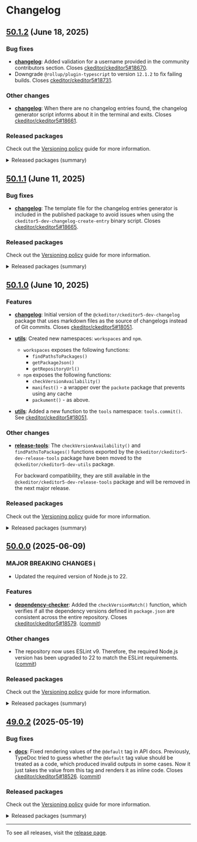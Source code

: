 Changelog
=========

## [50.1.2](https://github.com/ckeditor/ckeditor5-dev/compare/v50.1.1...v50.1.2) (June 18, 2025)

### Bug fixes

* **[changelog](https://www.npmjs.com/package/@ckeditor/ckeditor5-dev-changelog)**: Added validation for a username provided in the community contributors section. Closes [ckeditor/ckeditor5#18670](https://github.com/ckeditor/ckeditor5/issues/18670).
* Downgrade `@rollup/plugin-typescript` to version `12.1.2` to fix failing builds. Closes [ckeditor/ckeditor5#18731](https://github.com/ckeditor/ckeditor5/issues/18731).

### Other changes

* **[changelog](https://www.npmjs.com/package/@ckeditor/ckeditor5-dev-changelog)**: When there are no changelog entries found, the changelog generator script informs about it in the terminal and exits. Closes [ckeditor/ckeditor5#18661](https://github.com/ckeditor/ckeditor5/issues/18661).

### Released packages

Check out the [Versioning policy](https://ckeditor.com/docs/ckeditor5/latest/framework/guides/support/versioning-policy.html) guide for more information.

<details>
<summary>Released packages (summary)</summary>

Other releases:

* [@ckeditor/ckeditor5-dev-build-tools](https://www.npmjs.com/package/@ckeditor/ckeditor5-dev-build-tools/v/50.1.2): v50.1.1 => v50.1.2
* [@ckeditor/ckeditor5-dev-bump-year](https://www.npmjs.com/package/@ckeditor/ckeditor5-dev-bump-year/v/50.1.2): v50.1.1 => v50.1.2
* [@ckeditor/ckeditor5-dev-changelog](https://www.npmjs.com/package/@ckeditor/ckeditor5-dev-changelog/v/50.1.2): v50.1.1 => v50.1.2
* [@ckeditor/ckeditor5-dev-ci](https://www.npmjs.com/package/@ckeditor/ckeditor5-dev-ci/v/50.1.2): v50.1.1 => v50.1.2
* [@ckeditor/ckeditor5-dev-dependency-checker](https://www.npmjs.com/package/@ckeditor/ckeditor5-dev-dependency-checker/v/50.1.2): v50.1.1 => v50.1.2
* [@ckeditor/ckeditor5-dev-docs](https://www.npmjs.com/package/@ckeditor/ckeditor5-dev-docs/v/50.1.2): v50.1.1 => v50.1.2
* [@ckeditor/ckeditor5-dev-release-tools](https://www.npmjs.com/package/@ckeditor/ckeditor5-dev-release-tools/v/50.1.2): v50.1.1 => v50.1.2
* [@ckeditor/ckeditor5-dev-stale-bot](https://www.npmjs.com/package/@ckeditor/ckeditor5-dev-stale-bot/v/50.1.2): v50.1.1 => v50.1.2
* [@ckeditor/ckeditor5-dev-tests](https://www.npmjs.com/package/@ckeditor/ckeditor5-dev-tests/v/50.1.2): v50.1.1 => v50.1.2
* [@ckeditor/ckeditor5-dev-translations](https://www.npmjs.com/package/@ckeditor/ckeditor5-dev-translations/v/50.1.2): v50.1.1 => v50.1.2
* [@ckeditor/ckeditor5-dev-utils](https://www.npmjs.com/package/@ckeditor/ckeditor5-dev-utils/v/50.1.2): v50.1.1 => v50.1.2
* [@ckeditor/ckeditor5-dev-web-crawler](https://www.npmjs.com/package/@ckeditor/ckeditor5-dev-web-crawler/v/50.1.2): v50.1.1 => v50.1.2
* [@ckeditor/typedoc-plugins](https://www.npmjs.com/package/@ckeditor/typedoc-plugins/v/50.1.2): v50.1.1 => v50.1.2
</details>


## [50.1.1](https://github.com/ckeditor/ckeditor5-dev/compare/v50.1.0...v50.1.1) (June 11, 2025)

### Bug fixes

* **[changelog](https://www.npmjs.com/package/@ckeditor/ckeditor5-dev-changelog)**: The template file for the changelog entries generator is included in the published package to avoid issues when using the `ckeditor5-dev-changelog-create-entry` binary script. Closes [ckeditor/ckeditor5#18665](https://github.com/ckeditor/ckeditor5/issues/18665).

### Released packages

Check out the [Versioning policy](https://ckeditor.com/docs/ckeditor5/latest/framework/guides/support/versioning-policy.html) guide for more information.

<details>
<summary>Released packages (summary)</summary>

Other releases:

* [@ckeditor/ckeditor5-dev-build-tools](https://www.npmjs.com/package/@ckeditor/ckeditor5-dev-build-tools/v/50.1.1): v50.1.0 => v50.1.1
* [@ckeditor/ckeditor5-dev-bump-year](https://www.npmjs.com/package/@ckeditor/ckeditor5-dev-bump-year/v/50.1.1): v50.1.0 => v50.1.1
* [@ckeditor/ckeditor5-dev-changelog](https://www.npmjs.com/package/@ckeditor/ckeditor5-dev-changelog/v/50.1.1): v50.1.0 => v50.1.1
* [@ckeditor/ckeditor5-dev-ci](https://www.npmjs.com/package/@ckeditor/ckeditor5-dev-ci/v/50.1.1): v50.1.0 => v50.1.1
* [@ckeditor/ckeditor5-dev-dependency-checker](https://www.npmjs.com/package/@ckeditor/ckeditor5-dev-dependency-checker/v/50.1.1): v50.1.0 => v50.1.1
* [@ckeditor/ckeditor5-dev-docs](https://www.npmjs.com/package/@ckeditor/ckeditor5-dev-docs/v/50.1.1): v50.1.0 => v50.1.1
* [@ckeditor/ckeditor5-dev-release-tools](https://www.npmjs.com/package/@ckeditor/ckeditor5-dev-release-tools/v/50.1.1): v50.1.0 => v50.1.1
* [@ckeditor/ckeditor5-dev-stale-bot](https://www.npmjs.com/package/@ckeditor/ckeditor5-dev-stale-bot/v/50.1.1): v50.1.0 => v50.1.1
* [@ckeditor/ckeditor5-dev-tests](https://www.npmjs.com/package/@ckeditor/ckeditor5-dev-tests/v/50.1.1): v50.1.0 => v50.1.1
* [@ckeditor/ckeditor5-dev-translations](https://www.npmjs.com/package/@ckeditor/ckeditor5-dev-translations/v/50.1.1): v50.1.0 => v50.1.1
* [@ckeditor/ckeditor5-dev-utils](https://www.npmjs.com/package/@ckeditor/ckeditor5-dev-utils/v/50.1.1): v50.1.0 => v50.1.1
* [@ckeditor/ckeditor5-dev-web-crawler](https://www.npmjs.com/package/@ckeditor/ckeditor5-dev-web-crawler/v/50.1.1): v50.1.0 => v50.1.1
* [@ckeditor/typedoc-plugins](https://www.npmjs.com/package/@ckeditor/typedoc-plugins/v/50.1.1): v50.1.0 => v50.1.1
</details>


## [50.1.0](https://github.com/ckeditor/ckeditor5-dev/compare/v50.0.0...v50.1.0) (June 10, 2025)

### Features

* **[changelog](https://www.npmjs.com/package/@ckeditor/ckeditor5-dev-changelog)**: Initial version of the `@ckeditor/ckeditor5-dev-changelog` package that uses markdown files as the source of changelogs instead of Git commits. Closes [ckeditor/ckeditor5#18051](https://github.com/ckeditor/ckeditor5/issues/18051).
* **[utils](https://www.npmjs.com/package/@ckeditor/ckeditor5-dev-utils)**: Created new namespaces: `workspaces` and `npm`.

  * `workspaces`  exposes the following functions:
    * `findPathsToPackages()`
    * `getPackageJson()`
    * `getRepositoryUrl()`
  * `npm` exposes the following functions:
    * `checkVersionAvailability()`
    * `manifest()` - a wrapper over the `packote` package that prevents using any cache
    * `packument()` - as above.
* **[utils](https://www.npmjs.com/package/@ckeditor/ckeditor5-dev-utils)**: Added a new function to the `tools` namespace: `tools.commit()`. See [ckeditor/ckeditor5#18051](https://github.com/ckeditor/ckeditor5/issues/18051).

### Other changes

* **[release-tools](https://www.npmjs.com/package/@ckeditor/ckeditor5-dev-release-tools)**: The `checkVersionAvailability()` and `findPathsToPackages()` functions exported by the `@ckeditor/ckeditor5-dev-release-tools` package have been moved to the `@ckeditor/ckeditor5-dev-utils` package.

  For backward compatibility, they are still available in the `@ckeditor/ckeditor5-dev-release-tools` package and will be removed in the next major release.

### Released packages

Check out the [Versioning policy](https://ckeditor.com/docs/ckeditor5/latest/framework/guides/support/versioning-policy.html) guide for more information.

<details>
<summary>Released packages (summary)</summary>

New packages:

* [@ckeditor/ckeditor5-dev-changelog](https://www.npmjs.com/package/@ckeditor/ckeditor5-dev-changelog/v/50.1.0): v50.1.0

Releases containing new features:

* [@ckeditor/ckeditor5-dev-utils](https://www.npmjs.com/package/@ckeditor/ckeditor5-dev-utils/v/50.1.0): v50.0.0 => v50.1.0

Other releases:

* [@ckeditor/ckeditor5-dev-build-tools](https://www.npmjs.com/package/@ckeditor/ckeditor5-dev-build-tools/v/50.1.0): v50.0.0 => v50.1.0
* [@ckeditor/ckeditor5-dev-bump-year](https://www.npmjs.com/package/@ckeditor/ckeditor5-dev-bump-year/v/50.1.0): v50.0.0 => v50.1.0
* [@ckeditor/ckeditor5-dev-ci](https://www.npmjs.com/package/@ckeditor/ckeditor5-dev-ci/v/50.1.0): v50.0.0 => v50.1.0
* [@ckeditor/ckeditor5-dev-dependency-checker](https://www.npmjs.com/package/@ckeditor/ckeditor5-dev-dependency-checker/v/50.1.0): v50.0.0 => v50.1.0
* [@ckeditor/ckeditor5-dev-docs](https://www.npmjs.com/package/@ckeditor/ckeditor5-dev-docs/v/50.1.0): v50.0.0 => v50.1.0
* [@ckeditor/ckeditor5-dev-release-tools](https://www.npmjs.com/package/@ckeditor/ckeditor5-dev-release-tools/v/50.1.0): v50.0.0 => v50.1.0
* [@ckeditor/ckeditor5-dev-stale-bot](https://www.npmjs.com/package/@ckeditor/ckeditor5-dev-stale-bot/v/50.1.0): v50.0.0 => v50.1.0
* [@ckeditor/ckeditor5-dev-tests](https://www.npmjs.com/package/@ckeditor/ckeditor5-dev-tests/v/50.1.0): v50.0.0 => v50.1.0
* [@ckeditor/ckeditor5-dev-translations](https://www.npmjs.com/package/@ckeditor/ckeditor5-dev-translations/v/50.1.0): v50.0.0 => v50.1.0
* [@ckeditor/ckeditor5-dev-web-crawler](https://www.npmjs.com/package/@ckeditor/ckeditor5-dev-web-crawler/v/50.1.0): v50.0.0 => v50.1.0
* [@ckeditor/typedoc-plugins](https://www.npmjs.com/package/@ckeditor/typedoc-plugins/v/50.1.0): v50.0.0 => v50.1.0
</details>


## [50.0.0](https://github.com/ckeditor/ckeditor5-dev/compare/v49.0.2...v50.0.0) (2025-06-09)

### MAJOR BREAKING CHANGES [ℹ️](https://ckeditor.com/docs/ckeditor5/latest/framework/guides/support/versioning-policy.html#major-and-minor-breaking-changes)

* Updated the required version of Node.js to 22.

### Features

* **[dependency-checker](https://www.npmjs.com/package/@ckeditor/ckeditor5-dev-dependency-checker)**: Added the `checkVersionMatch()` function, which verifies if all the dependency versions defined in `package.json` are consistent across the entire repository. Closes [ckeditor/ckeditor5#18579](https://github.com/ckeditor/ckeditor5/issues/18579). ([commit](https://github.com/ckeditor/ckeditor5-dev/commit/55ed171024c42819187d1650cbcadd33aabe9f1f))

### Other changes

* The repository now uses ESLint v9. Therefore, the required Node.js version has been upgraded to 22 to match the ESLint requirements. ([commit](https://github.com/ckeditor/ckeditor5-dev/commit/93bdfb37f520c3387d93365e3a4433b5f74fbc01))

### Released packages

Check out the [Versioning policy](https://ckeditor.com/docs/ckeditor5/latest/framework/guides/support/versioning-policy.html) guide for more information.

<details>
<summary>Released packages (summary)</summary>

Releases containing new features:

* [@ckeditor/ckeditor5-dev-build-tools](https://www.npmjs.com/package/@ckeditor/ckeditor5-dev-build-tools/v/50.0.0): v49.0.2 => v50.0.0
* [@ckeditor/ckeditor5-dev-dependency-checker](https://www.npmjs.com/package/@ckeditor/ckeditor5-dev-dependency-checker/v/50.0.0): v49.0.2 => v50.0.0
* [@ckeditor/ckeditor5-dev-translations](https://www.npmjs.com/package/@ckeditor/ckeditor5-dev-translations/v/50.0.0): v49.0.2 => v50.0.0

Other releases:

* [@ckeditor/ckeditor5-dev-bump-year](https://www.npmjs.com/package/@ckeditor/ckeditor5-dev-bump-year/v/50.0.0): v49.0.2 => v50.0.0
* [@ckeditor/ckeditor5-dev-ci](https://www.npmjs.com/package/@ckeditor/ckeditor5-dev-ci/v/50.0.0): v49.0.2 => v50.0.0
* [@ckeditor/ckeditor5-dev-docs](https://www.npmjs.com/package/@ckeditor/ckeditor5-dev-docs/v/50.0.0): v49.0.2 => v50.0.0
* [@ckeditor/ckeditor5-dev-release-tools](https://www.npmjs.com/package/@ckeditor/ckeditor5-dev-release-tools/v/50.0.0): v49.0.2 => v50.0.0
* [@ckeditor/ckeditor5-dev-stale-bot](https://www.npmjs.com/package/@ckeditor/ckeditor5-dev-stale-bot/v/50.0.0): v49.0.2 => v50.0.0
* [@ckeditor/ckeditor5-dev-tests](https://www.npmjs.com/package/@ckeditor/ckeditor5-dev-tests/v/50.0.0): v49.0.2 => v50.0.0
* [@ckeditor/ckeditor5-dev-utils](https://www.npmjs.com/package/@ckeditor/ckeditor5-dev-utils/v/50.0.0): v49.0.2 => v50.0.0
* [@ckeditor/ckeditor5-dev-web-crawler](https://www.npmjs.com/package/@ckeditor/ckeditor5-dev-web-crawler/v/50.0.0): v49.0.2 => v50.0.0
* [@ckeditor/typedoc-plugins](https://www.npmjs.com/package/@ckeditor/typedoc-plugins/v/50.0.0): v49.0.2 => v50.0.0
</details>


## [49.0.2](https://github.com/ckeditor/ckeditor5-dev/compare/v49.0.1...v49.0.2) (2025-05-19)

### Bug fixes

* **[docs](https://www.npmjs.com/package/@ckeditor/ckeditor5-dev-docs)**: Fixed rendering values of the `@default` tag in API docs. Previously, TypeDoc tried to guess whether the `@default` tag value should be treated as a code, which produced invalid outputs in some cases. Now it just takes the value from this tag and renders it as inline code. Closes [ckeditor/ckeditor5#18526](https://github.com/ckeditor/ckeditor5/issues/18526). ([commit](https://github.com/ckeditor/ckeditor5-dev/commit/c95b47db5d533e7005c563a095e676bada2dbab2))

### Released packages

Check out the [Versioning policy](https://ckeditor.com/docs/ckeditor5/latest/framework/guides/support/versioning-policy.html) guide for more information.

<details>
<summary>Released packages (summary)</summary>

Other releases:

* [@ckeditor/ckeditor5-dev-build-tools](https://www.npmjs.com/package/@ckeditor/ckeditor5-dev-build-tools/v/49.0.2): v49.0.1 => v49.0.2
* [@ckeditor/ckeditor5-dev-bump-year](https://www.npmjs.com/package/@ckeditor/ckeditor5-dev-bump-year/v/49.0.2): v49.0.1 => v49.0.2
* [@ckeditor/ckeditor5-dev-ci](https://www.npmjs.com/package/@ckeditor/ckeditor5-dev-ci/v/49.0.2): v49.0.1 => v49.0.2
* [@ckeditor/ckeditor5-dev-dependency-checker](https://www.npmjs.com/package/@ckeditor/ckeditor5-dev-dependency-checker/v/49.0.2): v49.0.1 => v49.0.2
* [@ckeditor/ckeditor5-dev-docs](https://www.npmjs.com/package/@ckeditor/ckeditor5-dev-docs/v/49.0.2): v49.0.1 => v49.0.2
* [@ckeditor/ckeditor5-dev-release-tools](https://www.npmjs.com/package/@ckeditor/ckeditor5-dev-release-tools/v/49.0.2): v49.0.1 => v49.0.2
* [@ckeditor/ckeditor5-dev-stale-bot](https://www.npmjs.com/package/@ckeditor/ckeditor5-dev-stale-bot/v/49.0.2): v49.0.1 => v49.0.2
* [@ckeditor/ckeditor5-dev-tests](https://www.npmjs.com/package/@ckeditor/ckeditor5-dev-tests/v/49.0.2): v49.0.1 => v49.0.2
* [@ckeditor/ckeditor5-dev-translations](https://www.npmjs.com/package/@ckeditor/ckeditor5-dev-translations/v/49.0.2): v49.0.1 => v49.0.2
* [@ckeditor/ckeditor5-dev-utils](https://www.npmjs.com/package/@ckeditor/ckeditor5-dev-utils/v/49.0.2): v49.0.1 => v49.0.2
* [@ckeditor/ckeditor5-dev-web-crawler](https://www.npmjs.com/package/@ckeditor/ckeditor5-dev-web-crawler/v/49.0.2): v49.0.1 => v49.0.2
* [@ckeditor/typedoc-plugins](https://www.npmjs.com/package/@ckeditor/typedoc-plugins/v/49.0.2): v49.0.1 => v49.0.2
</details>

---

To see all releases, visit the [release page](https://github.com/ckeditor/ckeditor5-dev/releases).
